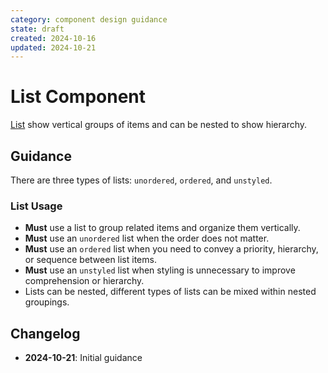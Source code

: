 ```yaml
---
category: component design guidance
state: draft
created: 2024-10-16
updated: 2024-10-21
---
```


# List Component

[List](https://clarity.design/documentation/list) show vertical groups of items and can be nested to show hierarchy.

## Guidance

There are three types of lists: `unordered`, `ordered`, and `unstyled`.

### List Usage

- **Must** use a list to group related items and organize them vertically.
- **Must** use an `unordered` list when the order does not matter.
- **Must** use an `ordered` list when you need to convey a priority, hierarchy, or sequence between list items.
- **Must** use an `unstyled` list when styling is unnecessary to improve comprehension or hierarchy.
- Lists can be nested, different types of lists can be mixed within nested groupings.

## Changelog

- **2024-10-21**: Initial guidance
